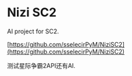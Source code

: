 # Nizi SC2
AI project for SC2.

[https://github.com/sselecirPyM/NiziSC2](https://github.com/sselecirPyM/NiziSC2)

测试星际争霸2API还有AI.